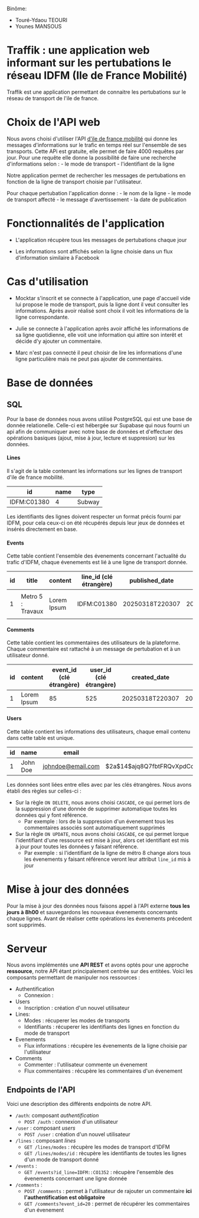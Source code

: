 Binôme:

- Touré-Ydaou TEOURI
- Younes MANSOUS

# Traffik : une application web informant sur les pertubations le réseau IDFM (Ile de France Mobilité)

Traffik est une application permettant de connaitre les pertubations sur le réseau de transport de l'ile de france.

# Choix de l'API web

Nous avons choisi d'utiliser l'API [d'ile de france mobilité](https://prim.iledefrance-mobilites.fr/fr/apis/idfm-navitia-line_reports-v2) qui donne les messages d'informations sur le trafic en temps réel sur l'ensemble de ses transports. Cette APi est gratuite, elle permet de faire 4000 requêtes par jour. Pour une requête elle donne la possibilité de faire une recherche d'informations selon : - le mode de transport - l'identifiant de la ligne

Notre application permet de rechercher les messages de pertubations en fonction de la ligne de transport choisie par l'utilisateur.

Pour chaque pertubation l'application donne : - le nom de la ligne - le mode de transport affecté - le message d'avertissement - la date de publication

# Fonctionnalités de l'application

- L'application récupère tous les messages de pertubations chaque jour

- Les informations sont affichés selon la ligne choisie dans un flux d'information similaire à Facebook

# Cas d'utilisation

- Mocktar s'inscrit et se connecte à l'application, une page d'accueil vide lui propose le mode de transport, puis la ligne dont il veut consulter les informations. Après avoir réalisé sont choix il voit les informations de la ligne correspondante.

- Julie se connecte à l'application après avoir affiché les informations de sa ligne quotidienne, elle voit une information qui attire son interêt et décide d'y ajouter un commentaire.

- Marc n'est pas connecté il peut choisir de lire les informations d'une ligne particulière mais ne peut pas ajouter de commentaires.

# Base de données

## SQL

Pour la base de données nous avons utilisé PostgreSQL qui est une base de donnée relationelle. Celle-ci est hébergée sur Supabase qui nous fourni un api afin de communiquer avec notre base de données et d'effectuer des opérations basiques (ajout, mise à jour, lecture et suppresion) sur les données.

#### Lines

Il s'agit de la table contenant les informations sur les lignes de transport d'ile de france mobilité.

| id          | name | type   |
| ----------- | ---- | ------ |
| IDFM:C01380 | 4    | Subway |

Les identifiants des lignes doivent respecter un format précis fourni par IDFM, pour cela ceux-ci on été récupérés depuis leur jeux de données et insérés directement en base.

#### Events

Cette table contient l'ensemble des évenements concernant l'actualité du trafic d'IDFM, chaque évenements est lié à une ligne de transport donnée.

| id  | title             | content           | line_id (clé étrangère) | published_date  | created_date    |
| --- | ----------------- | ----------------- | ----------------------- | --------------- | --------------- |
| 1   | Metro 5 : Travaux | <p>Lorem Ipsum<p> | IDFM:C01380             | 20250318T220307 | 20250318T220307 |

#### Comments

Cette table contient les commentaires des utilisateurs de la plateforme. Chaque commentaire est rattaché à un message de pertubation et à un utilisateur donné.

| id  | content     | event_id (clé étrangère) | user_id (clé étrangère) | created_date    | created_date    |
| --- | ----------- | ------------------------ | ----------------------- | --------------- | --------------- |
| 1   | Lorem Ipsum | 85                       | 525                     | 20250318T220307 | 20250318T220307 |

#### Users

Cette table contient les informations des utilisateurs, chaque email contenu dans cette table est unique.

| id  | name     | email             | password                                                       | created_at      |
| --- | -------- | ----------------- | -------------------------------------------------------------- | --------------- |
| 1   | John Doe | johndoe@email.com | \$2a\$14$ajq8Q7fbtFRQvXpdCq7Jcuy.Rx1h/L4J60Otx.gyNLbAYctGMJ9tK | 20250318T220307 |

Les données sont liées entre elles avec par les clés étrangères. Nous avons établi des règles sur celles-ci :

- Sur la règle `ON DELETE`, nous avons choisi `CASCADE`, ce qui permet lors de la suppression d'une donnée de supprimer automatique toutes les données qui y font référence.
  - Par exemple : lors de la suppression d'un évenement tous les commentaires associés sont automatiquement supprimés
- Sur la règle `ON UPDATE`, nous avons choisi `CASCADE`, ce qui permet lorque l'identifiant d'une ressource est mise à jour, alors cet identifiant est mis à jour pour toutes les données y faisant référence.
  - Par exemple : si l'identifiant de la ligne de métro 8 change alors tous les évenements y faisant référence veront leur attribut `line_id` mis à jour

# Mise à jour des données

Pour la mise à jour des données nous faisons appel à l'API externe **tous les jours à 8h00** et sauvegardons les nouveaux évenements concernants chaque lignes. Avant de réaliser cette opérations les évenements précedent sont supprimés.

# Serveur

Nous avons implémentés une **API REST** et avons optés pour une approche **ressource**, notre API étant principalement centrée sur des entitées. Voici les composants permettant de manipuler nos ressources :

- Authentification
  - Connexion :
- Users
  - Inscription : création d'un nouvel utilisateur
- Lines:
  - Modes : récuperer les modes de transports
  - Identifiants : récuperer les identifiants des lignes en fonction du mode de transport
- Evenements
  - Flux informations : récupère les évenements de la ligne choisie par l'utilisateur
- Comments
  - Commenter : l'utilisateur commente un évenement
  - Flux commentaires : récupère les commentaires d'un évenement

## Endpoints de l'API

Voici une description des différents endpoints de notre API.

- `/auth`: composant _authentification_
  - `POST /auth` : connexion d'un utilisateur
- `/user` : composant _users_
  - `POST /user` : création d'un nouvel utilisateur
- `/lines` : composant _lines_
  - `GET /lines/modes` : récupère les modes de transport d'IDFM
  - `GET /lines/modes/id` : rècupère les identifiants de toutes les lignes d'un mode de transport donné
- `/events` :
  - `GET /events?id_line=IDFM::CO1352` : récupère l'ensemble des évenements concernant une ligne donnée
- `/comments` :
  - `POST /comments` : permet à l'utilisateur de rajouter un commentaire **ici l'authentification est obligatoire**
  - `GET /comments?event_id=20` : permet de récupérer les commentaires d'un évenement
